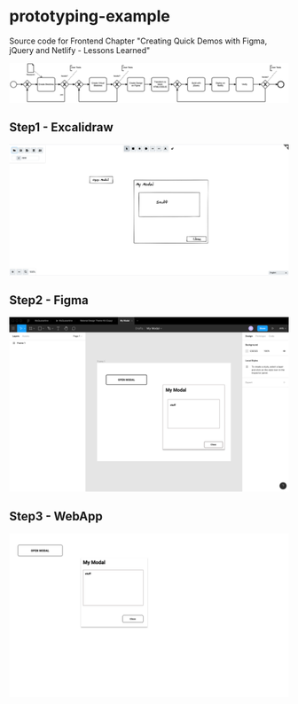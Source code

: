 # prototyping-example

Source code for Frontend Chapter "Creating Quick Demos with Figma, jQuery and Netlify - Lessons Learned"

![alt](./resources/diagram.png)

## Step1 - Excalidraw

![](./step1/screenshot.png)

## Step2 - Figma

![](./step2/screenshot.png)

## Step3 - WebApp

![](./step3/screenshot.png)